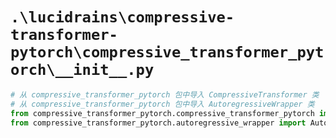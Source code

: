 # `.\lucidrains\compressive-transformer-pytorch\compressive_transformer_pytorch\__init__.py`

```py
# 从 compressive_transformer_pytorch 包中导入 CompressiveTransformer 类
# 从 compressive_transformer_pytorch 包中导入 AutoregressiveWrapper 类
from compressive_transformer_pytorch.compressive_transformer_pytorch import CompressiveTransformer
from compressive_transformer_pytorch.autoregressive_wrapper import AutoregressiveWrapper
```